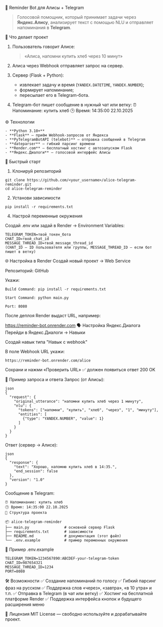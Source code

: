 🤖 Reminder Bot для Алисы + Telegram

> Голосовой помощник, который принимает задачи через **Яндекс.Алису**, анализирует текст с помощью NLU и отправляет напоминания в **Telegram**.


🧠 Что делает проект

1. Пользователь говорит Алисе:  
   > «Алиса, напомни купить хлеб через 10 минут»

2. Алиса через Webhook отправляет запрос на сервер.

3. Сервер (Flask + Python):
   - извлекает задачу и время (`YANDEX.DATETIME`, `YANDEX.NUMBER`);
   - формирует напоминание;
   - пересылает его в Telegram-бота.


4. Telegram-бот пишет сообщение в нужный чат или ветку:
⏰ Напоминание: купить хлеб
🕒 Время: 14:35:00 22.10.2025



⚙️ Технологии
```
- **Python 3.10+**
- **Flask** — приём Webhook-запросов от Яндекса  
- **PyTelegramBotAPI (telebot)** — отправка сообщений в Telegram  
- **dateparser** — гибкий парсинг времени  
- **Render.com** — бесплатный хостинг с автозапуском Flask  
- **Яндекс.Диалоги** — голосовой интерфейс Алисы  
```

🚀 Быстрый старт

1. Клонируй репозиторий
```
git clone https://github.com/<your_username>/alice-telegram-reminder.git
cd alice-telegram-reminder
```

2. Установи зависимости
```
pip install -r requirements.txt
```
4. Настрой переменные окружения

Создай .env или задай в Render → Environment Variables:

```
TELEGRAM_TOKEN=твой_токен_бота
CHAT_ID=твой_chat_id
MESSAGE_THREAD_ID=твой_message_thread_id
(CHAT_ID — ID пользователя или группы, MESSAGE_THREAD_ID — если бот пишет в ветку)
```

🌐 Настройка в Render
Создай новый проект → Web Service

Репозиторий: GitHub

Укажи:
```
Build Command: pip install -r requirements.txt

Start Command: python main.py

Port: 8080
```
После деплоя Render выдаст URL, например:

https://reminder-bot.onrender.com
🗣️ Настройка Яндекс.Диалога
Перейди в Яндекс.Диалоги → Навыки

Создай навык типа "Навык с webhook"

В поле Webhook URL укажи:
```
https://reminder-bot.onrender.com/alice
```
Сохрани и нажми «Проверить URL»
✅ должен появиться ответ 200 OK

🧩 Пример запроса и ответа
Запрос (от Алисы):
```
json
{
  "request": {
    "original_utterance": "напомни купить хлеб через 1 минуту",
    "nlu": {
      "tokens": ["напомни", "купить", "хлеб", "через", "1", "минуту"],
      "entities": [
        {"type": "YANDEX.NUMBER", "value": 1}
      ]
    }
  }
}
```
Ответ (сервер → Алисе):
```
json
{
  "response": {
    "text": "Хорошо, напомню купить хлеб в 14:35.",
    "end_session": false
  },
  "version": "1.0"
}
```
Сообщение в Telegram:
```
⏰ Напоминание: купить хлеб
🕒 Время: 14:35:00 22.10.2025
📁 Структура проекта
```
```
📦 alice-telegram-reminder
├── main.py                # основной сервер Flask
├── requirements.txt       # зависимости
├── README.md              # документация (этот файл)
└── .env.example           # пример переменных окружения
```
🧩 Пример .env.example
```
TELEGRAM_TOKEN=1234567890:ABCDEF-your-telegram-token
CHAT_ID=987654321
MESSAGE_THREAD_ID=1234
PORT=8080
```

🛠 Возможности
✅ Создание напоминаний по голосу
✅ Гибкий парсинг фраз на русском
✅ Поддержка слов «через», «завтра», «в 10 утра» и т.п.
✅ Отправка в Telegram (в чат или ветку)
✅ Хостинг на бесплатной платформе Render
✅ Поддержка интерфейса кнопок и будущего расширения меню

📜 Лицензия
MIT License — свободно используйте и дорабатывайте проект.
